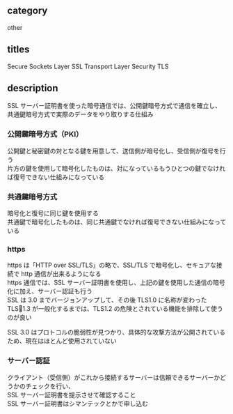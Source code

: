 ## category

other

## titles

Secure Sockets Layer
SSL
Transport Layer Security
TLS

## description

SSL サーバー証明書を使った暗号通信では、公開鍵暗号方式で通信を確立し、共通鍵暗号方式で実際のデータをやり取りする仕組み

### 公開鍵暗号方式（PKI）

公開鍵と秘密鍵の対となる鍵を用意して、送信側が暗号化し、受信側が復号を行う  
片方の鍵を使用して暗号化したものは、対になっているもうひとつの鍵でなければ復号できない仕組みになっている

### 共通鍵暗号方式

暗号化と復号に同じ鍵を使用する  
共通鍵で暗号化したものは、同じ共通鍵でなければ復号できない仕組みになっている

### https

https は「HTTP over SSL/TLS」の略で、SSL/TLS で暗号化し、セキュアな接続で http 通信が出来るようになる  
https 通信では、SSL サーバー証明書を使用し、上記の鍵を使用した通信の暗号化に加え、サーバー認証も行う  
SSL は 3.0 までバージョンアップして、その後 TLS1.0 に名称が変わった  
TLS1.3 が一般化するまでは、TLS1.2 の危険とされている機能を排除して使うのが良い

SSL 3.0 はプロトコルの脆弱性が見つかり、具体的な攻撃方法が公開されているため、現在はほとんど使用されていない

### サーバー認証

クライアント（受信側）がこれから接続するサーバーは信頼できるサーバーかどうかのチェックを行い、  
SSL サーバー証明書を提示させて確認すること  
SSL サーバー証明書はシマンテックとかで申し込む
